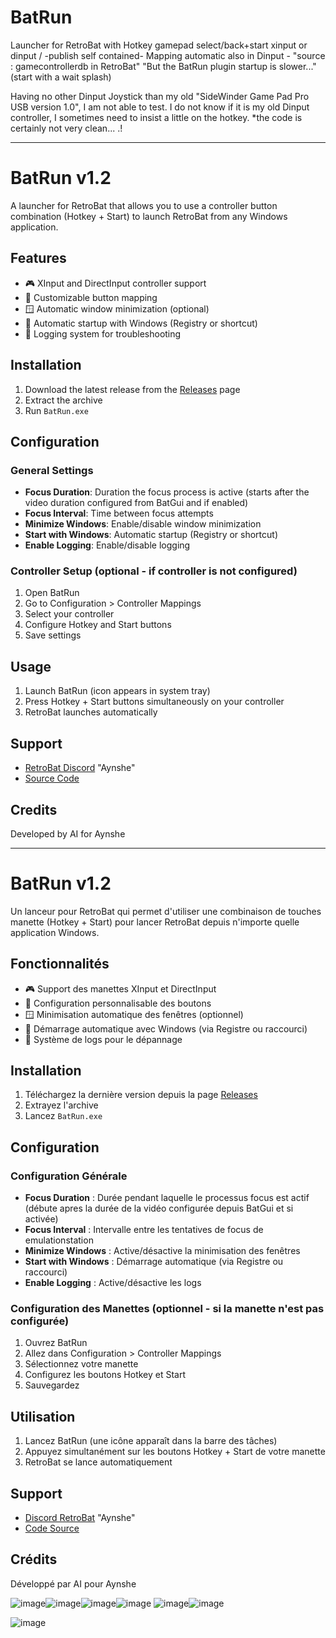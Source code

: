 # BatRun
Launcher for RetroBat with Hotkey gamepad select/back+start xinput or dinput  /  -publish self contained-
Mapping automatic also in Dinput - "source : gamecontrollerdb in RetroBat" "But the BatRun plugin startup is slower..." (start with a wait splash)

Having no other Dinput Joystick than my old "SideWinder Game Pad Pro USB version 1.0", I am not able to test.
I do not know if it is my old Dinput controller, I sometimes need to insist a little on the hotkey.
*the code is certainly not very clean... .!
_____________________________________________________________________________________________________________________________________________________
# BatRun v1.2

A launcher for RetroBat that allows you to use a controller button combination (Hotkey + Start) to launch RetroBat from any Windows application.

## Features

- 🎮 XInput and DirectInput controller support
- 🔄 Customizable button mapping
- 🪟 Automatic window minimization (optional)
- 🚀 Automatic startup with Windows (Registry or shortcut)
- 📝 Logging system for troubleshooting

## Installation

1. Download the latest release from the [Releases](https://github.com/Aynshe/BatRun/releases) page
2. Extract the archive
3. Run `BatRun.exe`

## Configuration

### General Settings
- **Focus Duration**: Duration the focus process is active (starts after the video duration configured from BatGui and if enabled)
- **Focus Interval**: Time between focus attempts
- **Minimize Windows**: Enable/disable window minimization
- **Start with Windows**: Automatic startup (Registry or shortcut)
- **Enable Logging**: Enable/disable logging

### Controller Setup (optional - if controller is not configured)
1. Open BatRun
2. Go to Configuration > Controller Mappings
3. Select your controller
4. Configure Hotkey and Start buttons
5. Save settings

## Usage

1. Launch BatRun (icon appears in system tray)
2. Press Hotkey + Start buttons simultaneously on your controller
3. RetroBat launches automatically

## Support

- [RetroBat Discord](https://discord.com/invite/k8mg99cY6F)  "Aynshe"
- [Source Code](https://github.com/Aynshe/BatRun)

## Credits

Developed by AI for Aynshe

_____________________________________________________________________________________________________________________________________________________

# BatRun v1.2

Un lanceur pour RetroBat qui permet d'utiliser une combinaison de touches manette (Hotkey + Start) pour lancer RetroBat depuis n'importe quelle application Windows.

## Fonctionnalités

- 🎮 Support des manettes XInput et DirectInput
- 🔄 Configuration personnalisable des boutons
- 🪟 Minimisation automatique des fenêtres (optionnel)
- 🚀 Démarrage automatique avec Windows (via Registre ou raccourci)
- 📝 Système de logs pour le dépannage

## Installation

1. Téléchargez la dernière version depuis la page [Releases](https://github.com/Aynshe/BatRun/releases)
2. Extrayez l'archive
3. Lancez `BatRun.exe`

## Configuration

### Configuration Générale
- **Focus Duration** : Durée pendant laquelle le processus focus est actif (débute apres la durée de la vidéo configurée depuis BatGui et si activée)
- **Focus Interval** : Intervalle entre les tentatives de focus de emulationstation
- **Minimize Windows** : Active/désactive la minimisation des fenêtres
- **Start with Windows** : Démarrage automatique (via Registre ou raccourci)
- **Enable Logging** : Active/désactive les logs

### Configuration des Manettes (optionnel - si la manette n'est pas configurée)
1. Ouvrez BatRun
2. Allez dans Configuration > Controller Mappings
3. Sélectionnez votre manette
4. Configurez les boutons Hotkey et Start
5. Sauvegardez

## Utilisation

1. Lancez BatRun (une icône apparaît dans la barre des tâches)
2. Appuyez simultanément sur les boutons Hotkey + Start de votre manette
3. RetroBat se lance automatiquement

## Support

- [Discord RetroBat](https://discord.com/invite/k8mg99cY6F)  "Aynshe"
- [Code Source](https://github.com/Aynshe/BatRun)

## Crédits

Développé par AI pour Aynshe

![image](https://github.com/user-attachments/assets/a84403ef-7272-40c2-b6a2-f4f58261b07b)![image](https://github.com/user-attachments/assets/c7564bfe-e699-4183-8db4-32cbd987758d)![image](https://github.com/user-attachments/assets/a179cd65-9fa1-4040-bf07-7d30e2f4e33d)![image](https://github.com/user-attachments/assets/b4848a98-3d84-4709-bbe3-a1ee174c6346)
![image](https://github.com/user-attachments/assets/e796a9dd-1c24-4b30-b02d-45474f1f2e8b)![image](https://github.com/user-attachments/assets/cc1372c1-4191-479d-a656-321454450cac)

![image](https://github.com/user-attachments/assets/40e4294d-5ea1-4046-aa09-cd8de10d850d)
